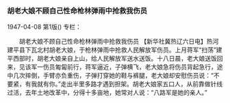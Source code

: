 ### 胡老大娘不顾自己性命枪林弹雨中抢救我伤员

1947-04-08
第1版()
专栏：

　　胡老大娘不顾自己性命枪林弹雨中抢救我伤员
    【新华社冀热辽六日电】热河建平县下瓦北村胡老大娘，于枪林弹雨中抢救人民解放军伤员。上月蒋军“扫荡”建平西部时，胡老大娘亲自上山，给人民解放军送水送饭。十八日晨，老大娘送饭回来，见该军一伤员匍匐前行，蒋军逼近，子弹横飞，老大娘急将伤员背起急行，途中几次摔倒，手臂亦负重伤，子弹打穿她的鞋与裤腿，老大娘却安慰伤员说：“不要紧，有我就有你。”走出半里多路才遇到担架。胡老大娘家五口人，从前靠做针线过活，去年土地改革中，分得十多亩地，她常对人说：“八路军是她的亲人。”
